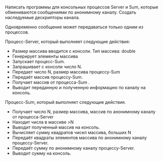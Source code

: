 Написать программы для консольных процессов Server и Sum, которые обмениваются
сообщениями по анонимному каналу. Создать наследуемые дескрипторы канала.

Одновременно сообщение может передаваться только одним из процессов.

Процесс-Server, который выполняет следующие действия:
  - Размер массива вводится с консоли. Тип массива: double
  - Генерирует элементы массива
  - Запускает процесс-Sum.
  - Запрашивает с консоли число N.
  - Передает число N, размер массива процессу-Sum
  - Передаёт массив процессу-Sum.
  - Получает массив от процесса-Sum .
  - Выводит переданную и полученную информацию по каналу на консоль.

Процесс-Sum, который выполняет следующие действия.
  - Получает число N, размер массива, массив по анонимному каналу от процесса-Server
  - Находит числа в массиве >N
  - Выводит полученный массив на консоль.
  - Вычисляет сумму квадратов чисел масcива, больших N
  - Передаёт квадраты элементов массива по анонимному каналу процессу-Server.
  - Передаёт cумму по анонимному каналу процессу-Server.
  - Выводит сумму на консоль.
